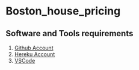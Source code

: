 # Boston_house_pricing

## Software and Tools requirements

1. [Github Account](https://github.com/argha16/Boston_house_pricing)
2. [Hereku Account](https://dashboard.heroku.com/apps)
3. [VSCode](https://code.visualstudio.com/)